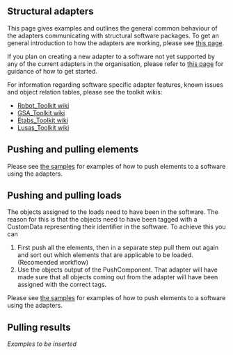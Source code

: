 ## Structural adapters

This page gives examples and outlines the general common behaviour of the adapters communicating with structural software packages. To get an general introduction to how the adapters are working, please see [this page](The-Adapter-Interface).

If you plan on creating a new adapter to a software not yet supported by any of the current adapters in the organisation, please refer to [this page](BH.Adapter-%E2%80%90-Linking-to-Commercial-Software) for guidance of how to get started.

For information regarding software specific adapter features, known issues and object relation tables, please see the toolkit wikis:

- [Robot_Toolkit wiki](https://github.com/BHoM/Robot_Toolkit/wiki)
- [GSA_Toolkit wiki](https://github.com/BHoM/GSA_Toolkit/wiki)
- [Etabs_Toolkit wiki](https://github.com/BHoM/ETABS_Toolkit/wiki)
- [Lusas_Toolkit wiki](https://github.com/BHoM/Lusas_Toolkit/wiki)

## Pushing and pulling elements

Please see [the samples](https://github.com/BHoM/samples/tree/master/Structural_Adapters/Elements) for examples of how to push elements to a software using the adapters.

## Pushing and pulling loads
The objects assigned to the loads need to have been in the software. The reason for this is that the objects need to have been tagged with a CustomData representing their identifier in the software. To achieve this you can

1. First push all the elements, then in a separate step pull them out again and sort out which elements that are applicable to be loaded. (Recomended workflow)
1. Use the objects output of the PushComponent. That adapter will have made sure that all objects coming out from the adapter will have been assigned with the correct tags.

Please see [the samples](https://github.com/BHoM/samples/tree/master/Structural_Adapters/Loads) for examples of how to push elements to a software using the adapters.

## Pulling results

_Examples to be inserted_
